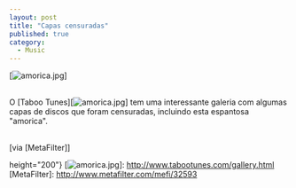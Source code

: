 ```yaml
---
layout: post
title: "Capas censuradas"
published: true
category:
  - Music
---
```


[![amorica.jpg]]

\
O [Taboo Tunes][![amorica.jpg]] tem uma interessante galeria com algumas
capas de discos que foram censuradas, incluindo esta espantosa
"amorica".

\
\[via [MetaFilter]\]

  [amorica.jpg]: http://olifante.blogs.com/covil/images/amorica.jpg{width="200"
  height="200"}
  [![amorica.jpg]]: http://www.tabootunes.com/gallery.html
  [MetaFilter]: http://www.metafilter.com/mefi/32593
